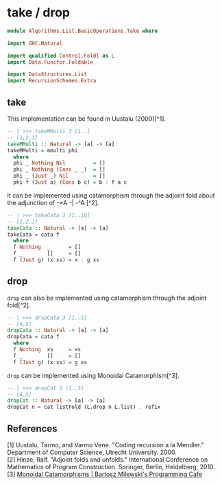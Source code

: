 # take / drop

```hs
module Algorithms.List.BasicOperations.Take where

import GHC.Natural

import qualified Control.Foldl as L
import Data.Functor.Foldable

import DataStructures.List
import RecursionSchemes.Extra
```

## take

This implementation can be found in Uustalu (2000)[^1].

```hs
-- | >>> takeMMulti 3 [1..]
-- [1,2,3]
takeMMulti :: Natural -> [a] -> [a]
takeMMulti = mmulti phi
  where
  phi _ Nothing Nil         = []
  phi _ Nothing (Cons _ _)  = []
  phi _ (Just _) Nil        = []
  phi f (Just a) (Cons b c) = b : f a c
```

It can be implemented using catamorphism through the adjoint fold about the adjunction of -×A -| -^A [^2].

```hs
-- | >>> takeCata 3 [1..10]
-- [1,2,3]
takeCata :: Natural -> [a] -> [a]
takeCata = cata f
  where
  f Nothing  _      = []
  f _        []     = []
  f (Just g) (x:xs) = x : g xs
```

## drop

`drop` can also be implemented using catamorphism through the adjoint fold[^2].

```hs
-- | >>> dropCata 3 [1..5]
-- [4,5]
dropCata :: Natural -> [a] -> [a]
dropCata = cata f
  where
  f Nothing  xs     = xs
  f _        []     = []
  f (Just g) (x:xs) = g xs
```

`drop` can be implemented using Monoidal Catamorphism[^3].

```hs
-- | >>> dropCat 3 [1..5]
-- [4,5]
dropCat :: Natural -> [a] -> [a]
dropCat n = cat listFold (L.drop n L.list) . refix
```

## References
[1] Uustalu, Tarmo, and Varmo Vene. "Coding recursion a la Mendler." Department of Computer Science, Utrecht University. 2000.  
[2] Hinze, Ralf. "Adjoint folds and unfolds." International Conference on Mathematics of Program Construction. Springer, Berlin, Heidelberg, 2010.  
[3] [Monoidal Catamorphisms \| Bartosz Milewski's Programming Cafe](https://bartoszmilewski.com/2020/06/15/monoidal-catamorphisms/)  
